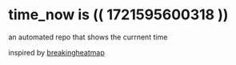 # time_now is (( 1721595600318 ))

an automated repo that shows the currnent time

inspired by [breakingheatmap](https://github.com/breakingheatmap/breakingheatmap)